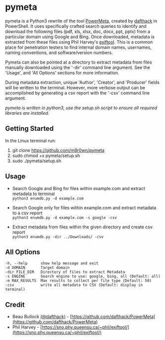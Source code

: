 # pymeta
pymeta is a Python3 rewrite of the tool [PowerMeta](https://github.com/dafthack/PowerMeta), created by [dafthack](https://twitter.com/dafthack) in PowerShell. It uses specifically crafted search queries to identify and download the following files (pdf, xls, xlsx, doc, docx, ppt, pptx) from a particular domain using Google and Bing. Once downloaded, metadata is extracted from these files using Phil Harvey's [exiftool](https://sno.phy.queensu.ca/~phil/exiftool/). This is a common place for penetration testers to find internal domain names, usernames, naming conventions, and software/version numbers.

Pymeta can also be pointed at a directory to extract metadata from files manually downloaded using the '-dir' command line argument. See the 'Usage', and 'All Options' sections for more information. 

During metadata extraction, unique 'Author', 'Creator', and 'Producer' fields will be written to the terminal. However, more verbose output can be accomplished by generating a csv report with the '-csv' command line argument. 

*pymeta is written in python3, use the setup.sh script to ensure all required libraries are installed.*

## Getting Started
In the Linux terminal run:
1. git clone https://github.com/m8r0wn/pymeta
2. sudo chmod +x pymeta/setup.sh
3. sudo ./pymeta/setup.sh

## Usage
* Search Google and Bing for files within example.com and extract metadata to terminal<br>
`python3 enumdb.py -d example.com`

* Search Google only for files within example.com and extract metadata to a csv report<br>
`python3 enumdb.py -d example.com -s google -csv`

* Extract metadata from files within the given directory and create csv report<br>
`python3 enumdb.py -dir ../Downloads/ -csv`


## All Options
    -h, --help      show help message and exit
    -d DOMAIN       Target domain
    -dir FILE_DIR   Directory of files to extract Metadata
    -s ENGINE       Search engine to use: google, bing, all (Default: all)
    -m MAX_RESULTS  Max results to collect per file type (Default: 50)
    -csv            write all metadata to CSV (Default: display in terminal)
    
## Credit
- Beau Bullock [(@dafthack)](https://twitter.com/dafthack) - [https://github.com/dafthack/PowerMeta](https://github.com/dafthack/PowerMeta)
- Phil Harvey - [https://sno.phy.queensu.ca/~phil/exiftool/](https://sno.phy.queensu.ca/~phil/exiftool/)
